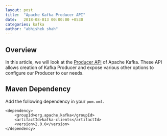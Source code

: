 ```yaml
---
layout: post
title:  "Apache Kafka Producer API"
date:   2018-08-013 00:00:00 +0530
categories: kafka
author: "abhishek shah"
---
```


## Overview

In this article, we will look at the [Producer API](https://kafka.apache.org/20/javadoc/index.html?org/apache/kafka/clients/producer/KafkaProducer.html) of Apache Kafka.
These API allows creation of Kafka Producer and expose various other options to configure our Producer to our needs. 

## Maven Dependency

Add the following dependency in your ` pom.xml `. 

```
<dependency>
    <groupId>org.apache.kafka</groupId>
    <artifactId>kafka-clients</artifactId>
    <version>2.0.0</version>
</dependency>
```
